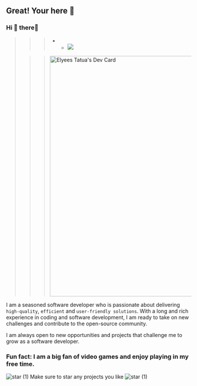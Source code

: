 ## Great! Your here 🎉
### Hi 🧸 there👋 
> > > * * ![](https://komarev.com/ghpvc/?username=kooya3&color=green&style=for-the-badge) 
> 
> > > <a href="https://app.daily.dev/kooya3"><img src="https://api.daily.dev/devcards/v2/AUBFgdIMOLOVR9Ky47Tsw.png?type=wide&r=yq2" width="652" alt="Elyees Tatua's Dev Card"/></a>


I am a seasoned software developer who is passionate about delivering `high-quality`, `efficient` and `user-friendly solutions`. With a long and rich experience in coding and software development, I am ready to take on new challenges and contribute to the open-source community.

I am always open to new opportunities and projects that challenge me to grow as a software developer.

### Fun fact: I am a big fan of video games and enjoy playing in my free time.




 ![star (1)](https://user-images.githubusercontent.com/84116117/222882267-2d4806e0-793b-49c8-8f1b-2e99aa1c62b8.png) Make sure to star any projects you like ![star (1)](https://user-images.githubusercontent.com/84116117/222882252-e492996e-244f-4b98-b001-77581ebd8f8a.png)


